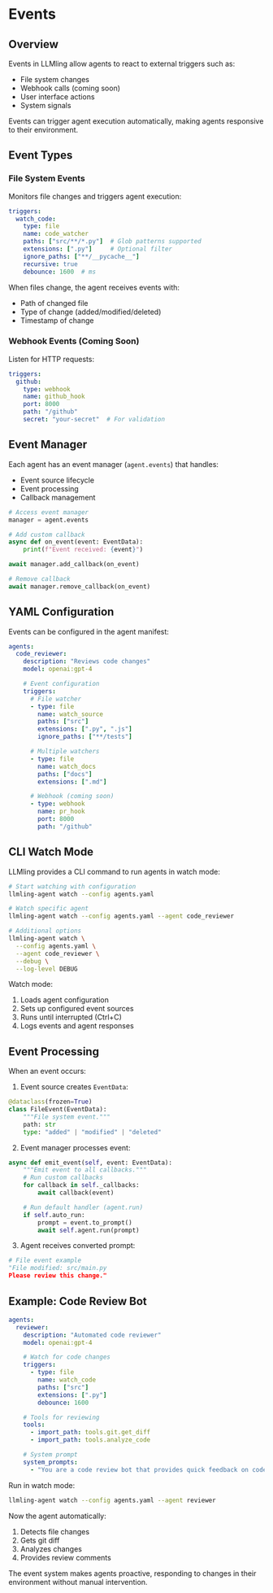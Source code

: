 # Events

## Overview

Events in LLMling allow agents to react to external triggers such as:
- File system changes
- Webhook calls (coming soon)
- User interface actions
- System signals

Events can trigger agent execution automatically, making agents responsive to their environment.

## Event Types

### File System Events
Monitors file changes and triggers agent execution:
```yaml
triggers:
  watch_code:
    type: file
    name: code_watcher
    paths: ["src/**/*.py"]  # Glob patterns supported
    extensions: [".py"]     # Optional filter
    ignore_paths: ["**/__pycache__"]
    recursive: true
    debounce: 1600  # ms
```

When files change, the agent receives events with:
- Path of changed file
- Type of change (added/modified/deleted)
- Timestamp of change

### Webhook Events (Coming Soon)
Listen for HTTP requests:
```yaml
triggers:
  github:
    type: webhook
    name: github_hook
    port: 8000
    path: "/github"
    secret: "your-secret"  # For validation
```

## Event Manager

Each agent has an event manager (`agent.events`) that handles:
- Event source lifecycle
- Event processing
- Callback management

```python
# Access event manager
manager = agent.events

# Add custom callback
async def on_event(event: EventData):
    print(f"Event received: {event}")

await manager.add_callback(on_event)

# Remove callback
await manager.remove_callback(on_event)
```

## YAML Configuration

Events can be configured in the agent manifest:

```yaml
agents:
  code_reviewer:
    description: "Reviews code changes"
    model: openai:gpt-4

    # Event configuration
    triggers:
      # File watcher
      - type: file
        name: watch_source
        paths: ["src"]
        extensions: [".py", ".js"]
        ignore_paths: ["**/tests"]

      # Multiple watchers
      - type: file
        name: watch_docs
        paths: ["docs"]
        extensions: [".md"]

      # Webhook (coming soon)
      - type: webhook
        name: pr_hook
        port: 8000
        path: "/github"
```

## CLI Watch Mode

LLMling provides a CLI command to run agents in watch mode:

```bash
# Start watching with configuration
llmling-agent watch --config agents.yaml

# Watch specific agent
llmling-agent watch --config agents.yaml --agent code_reviewer

# Additional options
llmling-agent watch \
  --config agents.yaml \
  --agent code_reviewer \
  --debug \
  --log-level DEBUG
```

Watch mode:
1. Loads agent configuration
2. Sets up configured event sources
3. Runs until interrupted (Ctrl+C)
4. Logs events and agent responses

## Event Processing

When an event occurs:

1. Event source creates `EventData`:
```python
@dataclass(frozen=True)
class FileEvent(EventData):
    """File system event."""
    path: str
    type: "added" | "modified" | "deleted"
```

2. Event manager processes event:
```python
async def emit_event(self, event: EventData):
    """Emit event to all callbacks."""
    # Run custom callbacks
    for callback in self._callbacks:
        await callback(event)

    # Run default handler (agent.run)
    if self.auto_run:
        prompt = event.to_prompt()
        await self.agent.run(prompt)
```

3. Agent receives converted prompt:
```python
# File event example
"File modified: src/main.py
Please review this change."
```

## Example: Code Review Bot

```yaml
agents:
  reviewer:
    description: "Automated code reviewer"
    model: openai:gpt-4

    # Watch for code changes
    triggers:
      - type: file
        name: watch_code
        paths: ["src"]
        extensions: [".py"]
        debounce: 1600

    # Tools for reviewing
    tools:
      - import_path: tools.git.get_diff
      - import_path: tools.analyze_code

    # System prompt
    system_prompts:
      - "You are a code review bot that provides quick feedback on code changes."
```

Run in watch mode:
```bash
llmling-agent watch --config agents.yaml --agent reviewer
```

Now the agent automatically:
1. Detects file changes
2. Gets git diff
3. Analyzes changes
4. Provides review comments

The event system makes agents proactive, responding to changes in their environment without manual intervention.
